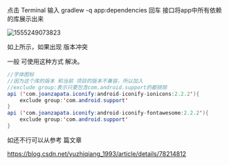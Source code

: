 点击 Terminal 输入 gradlew -q app:dependencies  回车 接口将app中所有依赖的库展示出来



![1555249073823](F:\笔记\android\坑\assets\1555249073823.png)

如上所示，如果出现 版本冲突

一般 可使用这种方式 解决。

```java
//字体图标
//因为这个库的版本 和当前 项目的版本不兼容，所以加入
//exclude group:表示只要包含com.android.support的都排除
api ('com.joanzapata.iconify:android-iconify-ionicons:2.2.2'){
    exclude group:'com.android.support'
}
api ('com.joanzapata.iconify:android-iconify-fontawesome:2.2.2'){
    exclude group:'com.android.support'
}
```

如还不行可以从参考 篇文章

https://blog.csdn.net/yuzhiqiang_1993/article/details/78214812